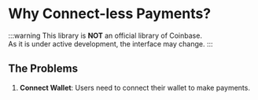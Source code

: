 # Why Connect-less Payments?

:::warning
This library is **NOT** an official library of Coinbase.  
As it is under active development, the interface may change.
:::

## The Problems

1. **Connect Wallet**: Users need to connect their wallet to make payments.

